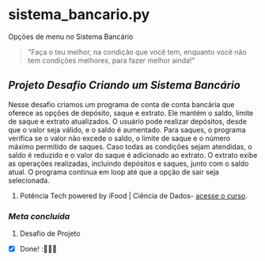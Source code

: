 # sistema_bancario.py
Opções de menu no Sistema Bancário

>"Faça o teu melhor, na condição que você tem, enquanto você não tem condições melhores, para fazer melhor ainda!"
<!-- Mario Sergio Cortella  --> 

## _*Projeto Desafio Criando um Sistema Bancário*_
Nesse desafio criamos um programa de conta de conta bancária que oferece as opções de depósito, saque e extrato. Ele mantém o saldo, limite de saque e extrato atualizados. O usuário pode realizar depósitos, desde que o valor seja válido, e o saldo é aumentado. Para saques, o programa verifica se o valor não excede o saldo, o limite de saque e o número máximo permitido de saques. Caso todas as condições sejam atendidas, o saldo é reduzido e o valor do saque é adicionado ao extrato. O extrato exibe as operações realizadas, incluindo depósitos e saques, junto com o saldo atual. O programa continua em loop até que a opção de sair seja selecionada.

1. Potência Tech powered by iFood | Ciência de Dados- [acesse o curso](https://web.dio.me/track/potencia-tech-powered-ifood-ciencias-de-dados-com-python).

### _*Meta concluída*_ 
1. Desafio de Projeto 
- [X] Done! :🚀👩‍💻

[^1]: Este Projeto tem como objetivo treinar os códigos em Python e ser acrescentado ao Portfólio.
